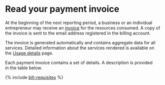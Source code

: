 # Read your payment invoice

At the beginning of the next reporting period, a business or an individual entrepreneur may receive an [invoice](../concepts/bill.md) for the resources consumed. A copy of the invoice is sent to the email address registered in the billing account.

The invoice is generated automatically and contains aggregate data for all services. Detailed information about the services rendered is available on the [Usage details](../operations/check-charges.md) page.

Each payment invoice contains a set of details. A description is provided in the table below.

{% include [bill-requisites](../_includes/bill-requisites.md) %}